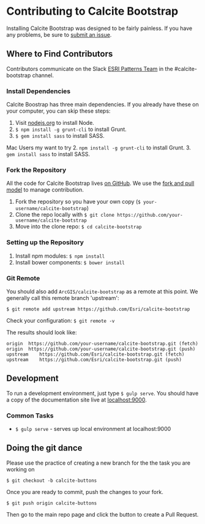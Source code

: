 # Contributing to Calcite Bootstrap

Installing Calcite Bootstrap was designed to be fairly painless. If you have any problems, be sure to [submit an issue](https://github.com/Esri/calcite-bootstrap/issues/).

## Where to Find Contributors
Contributors communicate on the Slack [ESRI Patterns Team](https://esri-patterns.slack.com/) in the #calcite-bootstrap channel.

### Install Dependencies

Calcite Boostrap has three main dependencies. If you already have these on your computer, you can skip these steps:

1. Visit [nodejs.org](http://nodejs.org/) to install Node.
2. `$ npm install -g grunt-cli` to install Grunt.
3. `$ gem install sass` to install SASS.

Mac Users my want to try
2. `npm install -g grunt-cli` to install Grunt.
3. `gem install sass` to install SASS.

### Fork the Repository

All the code for Calcite Bootstrap lives [on GitHub](https://github.com/ArcGIS/calcite-bootstrap). We use the [fork and pull model](https://help.github.com/articles/using-pull-requests/) to manage contribution.

1. Fork the repository so you have your own copy (`$ your-username/calcite-bootstrap`)
2. Clone the repo locally with `$ git clone https://github.com/your-username/calcite-bootstrap`
3. Move into the clone repo:  `$ cd calcite-bootstrap`

### Setting up the Repository
1. Install npm modules: `$ npm install`
2. Install bower components: `$ bower install`

### Git Remote
You should also add `ArcGIS/calcite-bootstrap` as a remote at this point. We generally call this remote branch 'upstream':

```
$ git remote add upstream https://github.com/Esri/calcite-bootstrap
```

Check your configuration: `$ git remote -v`

The results should look like:
```
origin	https://github.com/your-username/calcite-bootstrap.git (fetch)
origin	https://github.com/your-username/calcite-bootstrap.git (push)
upstream	https://github.com/Esri/calcite-bootstrap.git (fetch)
upstream	https://github.com/Esri/calcite-bootstrap.git (push)
```

## Development

To run a development environment, just type `$ gulp serve`. You should have a copy of the documentation site live at [localhost:9000](http://localhost:9000).

### Common Tasks

- `$ gulp serve` - serves up local environment at localhost:9000

## Doing the git dance

Please use the practice of creating a new branch for the the task you are working on

`$ git checkout -b calcite-buttons`

Once you are ready to commit, push the changes to your fork.

`$ git push origin calcite-buttons`

Then go to the main repo page and click the button to create a Pull Request.
